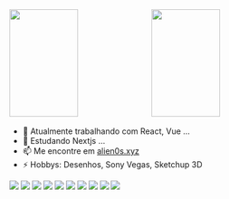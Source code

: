 
<div width="100%">
<img height="190rem" width="49%" src="https://github-readme-stats.vercel.app/api/top-langs/?username=alien0s&show_icons=true&theme=algolia&locale=pt-BR&border_radius=4&hide_border=true&layout=compact&langs_count=9" />
<img height="190rem" width="49%" src="https://github-readme-stats.vercel.app/api?username=alien0s&layout=compact&show_icons=true&show=contribs,prs&theme=algolia&locale=pt-BR&border_radius=4&hide_border=true&count_private=true" />
</div>

- 🔭 Atualmente trabalhando com React, Vue ...
- 🌱 Estudando Nextjs ...
- 📫 Me encontre em [alien0s.xyz](https://alien0s.xyz)
- ⚡ Hobbys: Desenhos, Sony Vegas, Sketchup 3D


![](https://img.shields.io/badge/--E34F26.svg?style=flat&logoColor=FAFAFF&logo=html5)
![](https://img.shields.io/badge/--4FC08D.svg?style=flat&logoColor=FAFAFF&logo=vue.js)
![](https://img.shields.io/badge/--1572b6.svg?style=flat&logoColor=FAFAFF&logo=css3)
![](https://img.shields.io/badge/--7952B3.svg?style=flat&logoColor=FAFAFF&logo=bootstrap)
![](https://img.shields.io/badge/--4479A1.svg?style=flat&logoColor=FAFAFF&logo=mysql)
![](https://img.shields.io/badge/--339933.svg?style=flat&logoColor=FAFAFF&logo=node.js)
![](https://img.shields.io/badge/--F7DF1E.svg?style=flat&logoColor=0D0D0D&logo=javascript)
![](https://img.shields.io/badge/--777BB4.svg?style=flat&logoColor=FAFAFF&logo=php)
![](https://img.shields.io/badge/--DD0031.svg?style=flat&logoColor=FAFAFF&logo=angular)
![](https://img.shields.io/badge/--47848F.svg?style=flat&logoColor=FAFAFF&logo=electron)
